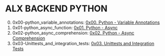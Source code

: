 # ALX BACKEND PYTHON

0. 0x00-python_variable_annotations: [0x00. Python - Variable Annotations](https://github.com/nobleenia/alx-backend-python/tree/master/0x00-python_variable_annotations)
1. 0x01-python_async_function: [0x01. Python - Async](https://github.com/nobleenia/alx-backend-python/tree/master/0x01-python_async_function)
2. 0x02-python_async_comprehension: [0x02. Python - Async Comprehension](https://github.com/nobleenia/alx-backend-python/tree/master/0x02-python_async_comprehension)
3. 0x03-Unittests_and_integration_tests: [0x03. Unittests and Integration Tests](https://github.com/nobleenia/alx-backend-python/tree/master/0x03-Unittests_and_integration_tests)